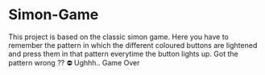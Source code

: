 # Simon-Game
This project is based on the classic simon game. Here you have to remember the pattern in which the different coloured buttons are lightened and press them in that pattern everytime the button lights up.
Got the pattern wrong ?? ⛔ Ughhh.. Game Over
